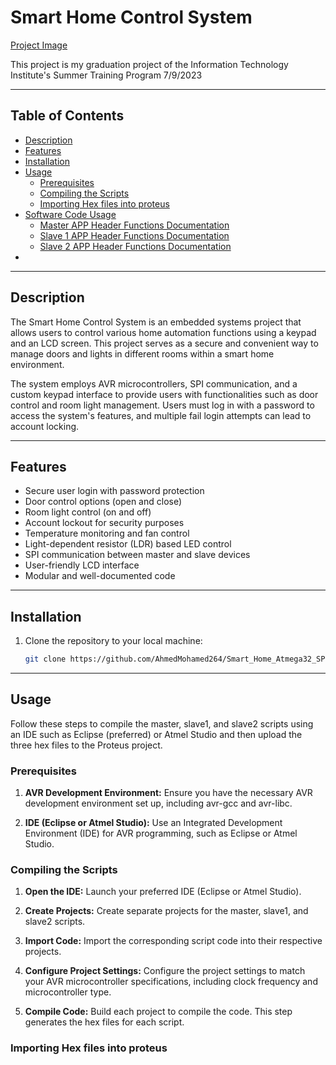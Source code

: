# Smart Home Control System

[Project Image](Images/Smart-Home.png)

This project is my graduation project of the Information Technology Institute's Summer Training Program 7/9/2023

---

## Table of Contents

- [Description](#description)
- [Features](#features)
- [Installation](#installation)
- [Usage](#usage)
  - [Prerequisites](#prerequisites)
  - [Compiling the Scripts](#compiling-the-scripts)
  - [Importing Hex files into proteus](#importing-hex-files-into-proteus)
- [Software Code Usage](#software-code-usage)
  - [Master APP Header Functions Documentation](#master-APP-header-functions-documentation)
  - [Slave 1 APP Header Functions Documentation](#slave-1-APP-header-functions-documentation)
  - [Slave 2 APP Header Functions Documentation](#slave-2-APP-header-functions-documentation)
- 

---

## Description

The Smart Home Control System is an embedded systems project that allows users to control various home automation functions using a keypad and an LCD screen. This project serves as a secure and convenient way to manage doors and lights in different rooms within a smart home environment.

The system employs AVR microcontrollers, SPI communication, and a custom keypad interface to provide users with functionalities such as door control and room light management. Users must log in with a password to access the system's features, and multiple fail login attempts can lead to account locking.

---

## Features

- Secure user login with password protection
- Door control options (open and close)
- Room light control (on and off)
- Account lockout for security purposes
- Temperature monitoring and fan control
- Light-dependent resistor (LDR) based LED control
- SPI communication between master and slave devices
- User-friendly LCD interface
- Modular and well-documented code

---

## Installation

1. Clone the repository to your local machine:

   ```bash
   git clone https://github.com/AhmedMohamed264/Smart_Home_Atmega32_SPI.git

---

## Usage

Follow these steps to compile the master, slave1, and slave2 scripts using an IDE such as Eclipse (preferred) or Atmel Studio and then upload the three hex files to the Proteus project.

### Prerequisites

1. **AVR Development Environment:** Ensure you have the necessary AVR development environment set up, including avr-gcc and avr-libc.

2. **IDE (Eclipse or Atmel Studio):** Use an Integrated Development Environment (IDE) for AVR programming, such as Eclipse or Atmel Studio.

### Compiling the Scripts

1. **Open the IDE:** Launch your preferred IDE (Eclipse or Atmel Studio).

2. **Create Projects:** Create separate projects for the master, slave1, and slave2 scripts.

3. **Import Code:** Import the corresponding script code into their respective projects.

4. **Configure Project Settings:** Configure the project settings to match your AVR microcontroller specifications, including clock frequency and microcontroller type.

5. **Compile Code:** Build each project to compile the code. This step generates the hex files for each script.

### Importing Hex files into proteus






